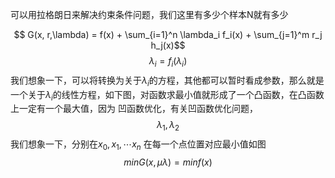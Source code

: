 可以用拉格朗日来解决约束条件问题，我们这里有多少个样本N就有多少

$$ G(x, r,\lambda) = f(x) + \sum_{i=1}^n \lambda_i f_i(x) + \sum_{j=1}^m r_j h_j(x)$$
$$ \lambda_i =  f_i(\lambda_i)$$
我们想象一下，可以将转换为关于$\lambda_i$的方程，其他都可以暂时看成参数，那么就是一个关于$\lambda_i$的线性方程，如下图，对函数求最小值就形成了一个凸函数，在凸函数上一定有一个最大值，因为
凹函数优化，有关凹函数优化问题，
$$ \lambda_1, \lambda_2$$
我们想象一下，分别在$x_0,x_1, \cdots x_n$ 在每一个点位置对应最小值如图
$$ min G(x, \mu \lambda) = min f(x)$$